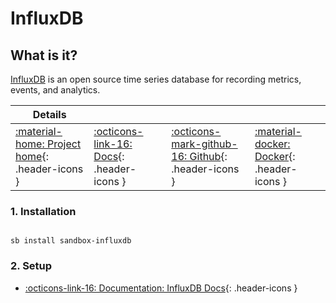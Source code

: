 # InfluxDB

## What is it?

[InfluxDB](https://www.influxdata.com/products/influxdb/) is an open source time series database for recording metrics, events, and analytics.

| Details     |             |             |             |
|-------------|-------------|-------------|-------------|
| [:material-home: Project home](https://www.influxdata.com/products/influxdb/){: .header-icons } | [:octicons-link-16: Docs](https://docs.influxdata.com/influxdb/latest/){: .header-icons } | [:octicons-mark-github-16: Github](https://github.com/influxdata/influxdata-docker){: .header-icons } | [:material-docker: Docker](https://hub.docker.com/_/influxdb){: .header-icons }|

### 1. Installation

``` shell

sb install sandbox-influxdb

```

### 2. Setup

- [:octicons-link-16: Documentation: InfluxDB Docs](https://docs.influxdata.com/influxdb/latest/){: .header-icons }
